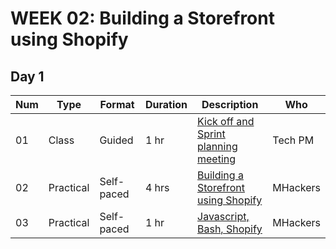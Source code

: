 # WEEK 02: Building a Storefront using Shopify

## Day 1

Num | Type | Format | Duration | Description | Who
-- | -- | -- | -- | -- | --
01 | Class |Guided | 1 hr | [Kick off and Sprint planning meeting]() | Tech PM
02 | Practical | Self-paced| 4 hrs | [Building a Storefront using Shopify]() | MHackers
03 | Practical | Self-paced | 1 hr | [Javascript, Bash, Shopify](https://github.com/magma-labs/MagmaHackers/blob/master/module-02/week-01/topics/slate.md) | MHackers
